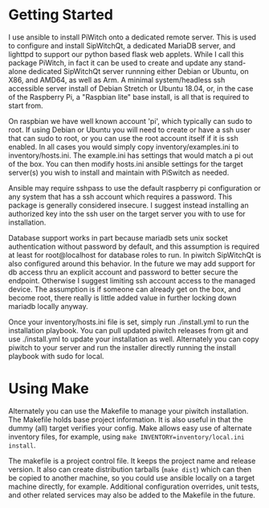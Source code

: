 Getting Started
===============

I use ansible to install PiWitch onto a dedicated remote server.  This is used
to configure and install SipWitchQt, a dedicated MariaDB server, and lighttpd
to support our python based flask web applets.  While I call this package
PiWitch, in fact it can be used to create and update any stand-alone dedicated
SipWitchQt server runnning either Debian or Ubuntu, on X86, and AMD64, as well
as Arm.  A minimal system/headless ssh accessible server install of Debian
Stretch or Ubuntu 18.04, or, in the case of the Raspberry Pi, a "Raspbian
lite" base install, is all that is required to start from.

On raspbian we have well known account 'pi', which typically can sudo to root.
If using Debian or Ubuntu you will need to create or have a ssh user that can
sudo to root, or you can use the root account itself if it is ssh enabled. In
all cases you would simply copy inventory/examples.ini to inventory/hosts.ini.
The example.ini has settings that would match a pi out of the box.  You can
then modify hosts.ini ansible settings for the target server(s) you wish to
install and maintain with PiSwitch as needed.  

Ansible may require sshpass to use the default raspberry pi configuration
or any system that has a ssh account which requires a password.  This package
is generally considered insecure.  I suggest instead installing an authorized
key into the ssh user on the target server you with to use for installation.

Database support works in part because mariadb sets unix socket authentication
without password by default, and this assumption is required at least for
root@localhost for database roles to run.  In piwitch SipWitchQt is also
configured around this behavior.  In the future we may add support for db
access thru an explicit account and password to better secure the endpoint.
Otherwise I suggest limiting ssh account access to the managed device.  The
assumption is if someone can already get on the box, and become root, there
really is little added value in further locking down mariadb locally anyway.

Once your inventory/hosts.ini file is set, simply run ./install.yml to run the
installation playbook.  You can pull updated piwitch releases from git and use
./install.yml to update your installation as well.  Alternately you can copy
piwitch to your server and run the installer directly running the install
playbook with sudo for local.

Using Make
==========

Alternately you can use the Makefile to manage your piwitch installation.  The
Makefile holds base project information.  It is also useful in that the dummy
(all) target verifies your config.  Make allows easy use of alternate inventory
files, for example, using ```make INVENTORY=inventory/local.ini install```.

The makefile is a project control file.  It keeps the project name and release
version.  It also can create distribution tarballs (```make dist```) which can
then be copied to another machine, so you could use ansible locally on a target
machine directly, for example.  Additional configuration overrides, unit tests,
and other related services may also be added to the Makefile in the future.

